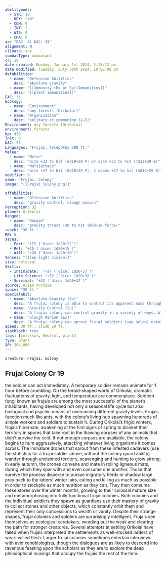```yaml
---
abilitymods:
  - STR: 10
  - DEX: "+0"
  - CON: 9
  - INT: 2
  - WIS: 4
  - CHA: 9
ac: "EAC: 31 KAC: 33" 
alignment: N
climate: any
combatType: combatant
cr: 19
date created: Monday, January 1st 2024, 3:13:12 pm
date modified: Tuesday, July 30th 2024, 10:08:09 pm
defabilities:
  - name: "Defensive Abilities"
    desc: "absolute gravity"
  - name: "[[Immunity (Ex or Su)|Immunities]]"
    desc: "[[plant immunities]]"
EAC: 31
Ecology:
  - name: "Environment"
    desc: "any forests (Orikolai)"
  - name: "Organization"
    desc: "solitary or communion (2–5)"
Environment: any forests (Orikolai)
environment: forests
hp: 420
Init: 0
KAC: 33
Languages: "Frujai; telepathy 300 ft."
Melee:
  - name: "Melee"
    desc: "bite +33 to hit (6d10+29 P) or slam +33 to hit (4d12+29 B)"
  - name: "Multiattack"
    desc: "bite +27 to hit (6d10+29 P), 2 slams +27 to hit (4d12+29 B)"
modifier: 0
name: "Frujai, Colony"
image: "[[Frujai Colony.png]]"

offabilities:
  - name: "Offensive Abilities"
    desc: "gravity control, slough minion"
Perception: 32
planet: Orikolai
Ranged:
  - name: "Ranged"
    desc: "gravity thrust +30 to hit (8d8+19 force)"
reach: "30 ft."
RP: 6 
saves:
  - Fort: "+22 (`dice: 1d20+22`)"
  - Ref: "+15 (`dice: 1d20+15`)"
  - Will: "+20 (`dice: 1d20+20`)" 
Senses: "[[low-light vision]]"
size: colossal
Skills:
  - intimidate:  "+37 (`dice: 1d20+37`)"
  - Life Science: "+32 (`dice: 1d20+32`)"
  - Survival: "+32 (`dice: 1d20+32`)" 
source: Alien Archive 
space: "30 ft."
specialabil:
  - name: "Absolute Gravity (Su)"
    desc: "A frujai colony is able to control its apparent mass through a combination of organelles and psychic commands. It gains a +4 bonus to its KAC: against bull rush, reposition, and trip combat maneuvers. Furthermore, it can ignore the effect of supernatural gravity effects such as control gravity and can always behave as though natural gravity conditions were up to two steps stronger or weaker."
  - name: "Gravity Control (Su)"
    desc: "A frujai colony can control gravity in a variety of ways. At the beginning of its turn, a colony selects two of the following five abilities that it can use before the beginning of its next turn. By spending 1 Resolve Point, a colony can select three of the abilities that round instead. If a colony has a sustained ability active (such as flight or gravity field) and does not select that as one of its abilities for the turn, that effect ends immediately.<ul><li>Flight: As a free action, the frujai colony gains an extraordinary fly speed of 40 feet (poor maneuverability). When this ability ends, the colony descends gently at a rate of 60 feet per round and takes no damage when it lands.</li><li>Gravity Field: The frujai colony can create a zone of abnormal gravity as a standard action, as per control gravity (CL 19th). A colony can maintain only one such effect at a time, and the abnormal gravity field ends if it uses this ability again.</li><li>Gravity Shield: The frujai colony combines levitating improvised shields with pulses of gravity to deflect attacks, gaining a +4 bonus to its AC.</li><li>Gravity Thrust: The frujai colony can use its gravity thrust attack. This is a ranged attack against eac with a maximum range of 200 feet and no range increment.</li><li>Gravity Wave: As a standard action, the frujai colony can unleash a wave of force in a 60-foot cone that deals 8d6+17 bludgeoning damage to each creature in the area and pushes affected creatures 10 feet away from the colony. A target can attempt a DC 24 Reflex save to halve the damage and negate the movement.</li></ul>"
  - name: "Slough Minion (Ex)"
    desc: "A frujai colony can sprout frujai soldiers (see below) naturally in a process that takes several weeks, but as a full action, a colony can expend 1 Resolve Point to create a temporary frujai soldier in an adjacent space; the soldier can act immediately. A temporary soldier remains animate for 1 hour before crumbling."
Speed: 30 ft., climb 20 ft. 
statblock: true
tags: [colossal, Neutral, plant]
type: plant
XP: 204,800 
---
```


```statblock
creature: Frujai, Colony
```

## Frujai Colony Cr 19

the soldier can act immediately. A temporary soldier remains animate for 1 hour before crumbling.
On the toroid-shaped world of Orikolai, dramatic fluctuations of gravity, light, and temperature are commonplace. Sentient fungi known as frujais are among the most successful of the planet’s inhabitants, having developed not only a seasonal life cycle but also biological and psychic means of overcoming different gravity levels. Frujais function much like ants, with the colony’s living hub spawning hundreds of simple workers and soldiers to sustain it. During Orikolai’s frigid winters, frujais hibernate, awakening at the first signs of spring to blanket their territory in spores that take root in the thawing corpses of any animals that didn’t survive the cold. If not enough corpses are available, the colony begins to hunt aggressively, attacking whatever living organisms it comes across.
The immature drones that sprout from these infested cadavers (use the statistics for a frujai soldier above, without the colony guard ability) wander through unclaimed territory, scavenging and hunting to grow strong. In early autumn, the drones convene and mate in roiling ligneous mats, during which they spar with and even consume one another. Those that survive the process disperse to pursue migratory herds or shadow large prey back to the latters’ winter lairs, eating and killing as much as possible in order to stockpile as much nutrition as they can. They then consume these stores over the winter months, growing to their colossal mature size and metamorphosing into fully functional frujai colonies. Both colonies and the individual soldiers they spawn as guardians use their mastery of gravity to collect stones and other objects, which constantly orbit them and represent their only concessions to wealth or vanity.
Despite their strange shapes, frujai colonies and soldiers are surprisingly intelligent. Frujais see themselves as ecological caretakers, weeding out the weak and clearing the path for stronger creatures. Several attempts at settling Orikolai have failed when frujais interpreted the settlements as well-stocked larders of weak-willed flesh. Larger frujai colonies sometimes entertain interviews with avid xenobiologists, though the dialogues are as likely to descend into ravenous feasting upon the scholars as they are to explore the deep philosophical musings that occupy the frujais the rest of the time.
